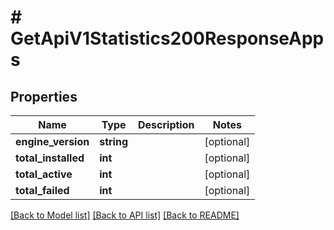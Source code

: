 # # GetApiV1Statistics200ResponseApps

## Properties

Name | Type | Description | Notes
------------ | ------------- | ------------- | -------------
**engine_version** | **string** |  | [optional]
**total_installed** | **int** |  | [optional]
**total_active** | **int** |  | [optional]
**total_failed** | **int** |  | [optional]

[[Back to Model list]](../../README.md#models) [[Back to API list]](../../README.md#endpoints) [[Back to README]](../../README.md)
